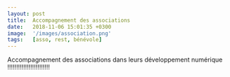 ```yaml
---
layout: post
title:  Accompagnement des associations
date:   2018-11-06 15:01:35 +0300
image:  '/images/association.png'
tags:   [asso, rest, bénévole]
---
```

Accompagnement des associations dans leurs développement numérique !!!!!!!!!!!!!!!!!!!!!!!!